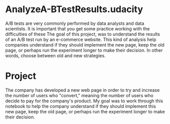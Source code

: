 # AnalyzeA-BTestResults.udacity

A/B tests are very commonly performed by data analysts and data scientists. It is important that you get some practice working with the difficulties of these
The goal of this project,  was to understand the results of an A/B test run by an e-commerce website. This kind of analysis help companies understand if they should implement the new page, keep the old page, or perhaps run the experiment longer to make their decision. In other words, choose between old and new strategies.

# Project 
The company has developed a new web page in order to try and increase the number of users who "convert," meaning the number of users who decide to pay for the company's product. My goal was to work through this notebook to help the company understand if they should implement this new page, keep the old page, or perhaps run the experiment longer to make their decision.
